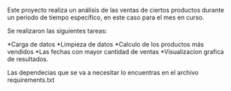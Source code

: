 Este proyecto realiza un análisis de las ventas de ciertos productos durante un periodo de tiempo específico, en este caso para el mes en curso.

Se realizaron las siguientes tareas:

*Carga de datos
*Limpieza de datos
*Calculo de los productos más vendidos
*Las fechas con mayor cantidad de ventas 
*Visualizacion grafica de resultados.

Las dependecias que se va a necesitar lo encuentras en el archivo requirements.txt